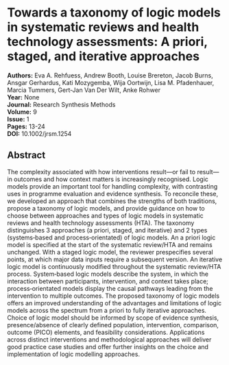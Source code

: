 # Towards a taxonomy of logic models in systematic reviews and health technology assessments: A priori, staged, and iterative approaches

**Authors:** Eva A. Rehfuess, Andrew Booth, Louise Brereton, Jacob Burns, Ansgar Gerhardus, Kati Mozygemba, Wija Oortwijn, Lisa M. Pfadenhauer, Marcia Tummers, Gert‐Jan Van Der Wilt, Anke Rohwer  
**Year:** None  
**Journal:** Research Synthesis Methods  
**Volume:** 9  
**Issue:** 1  
**Pages:** 13-24  
**DOI:** 10.1002/jrsm.1254  

## Abstract
The complexity associated with how interventions result—or fail to result—in outcomes and how context matters is increasingly recognised. Logic models provide an important tool for handling complexity, with contrasting uses in programme evaluation and evidence synthesis. To reconcile these, we developed an approach that combines the strengths of both traditions, propose a taxonomy of logic models, and provide guidance on how to choose between approaches and types of logic models in systematic reviews and health technology assessments (HTA).
            The taxonomy distinguishes 3 approaches (a priori, staged, and iterative) and 2 types (systems‐based and process‐orientated) of logic models. An a priori logic model is specified at the start of the systematic review/HTA and remains unchanged. With a staged logic model, the reviewer prespecifies several points, at which major data inputs require a subsequent version. An iterative logic model is continuously modified throughout the systematic review/HTA process. System‐based logic models describe the system, in which the interaction between participants, intervention, and context takes place; process‐orientated models display the causal pathways leading from the intervention to multiple outcomes.
            The proposed taxonomy of logic models offers an improved understanding of the advantages and limitations of logic models across the spectrum from a priori to fully iterative approaches. Choice of logic model should be informed by scope of evidence synthesis, presence/absence of clearly defined population, intervention, comparison, outcome (PICO) elements, and feasibility considerations. Applications across distinct interventions and methodological approaches will deliver good practice case studies and offer further insights on the choice and implementation of logic modelling approaches.

